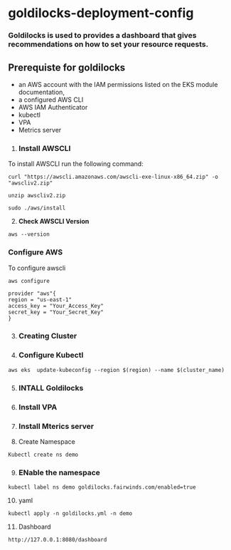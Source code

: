 # goldilocks-deployment-config

### Goldilocks is used to provides a dashboard that gives recommendations on how to set your resource requests.

## Prerequiste for goldilocks

* an AWS account with the IAM permissions listed on the EKS module documentation,
* a configured AWS CLI
* AWS IAM Authenticator
* kubectl
* VPA
* Metrics server

1. ### Install AWSCLI

 To install AWSCLI run the following command:

```
curl "https://awscli.amazonaws.com/awscli-exe-linux-x86_64.zip" -o "awscliv2.zip"

unzip awscliv2.zip

sudo ./aws/install
```

2. **Check AWSCLI Version**

```
aws --version
```

### Configure AWS 

To configure awscli

```
aws configure
```

```
provider "aws"{
region = "us-east-1"
access_key = "Your_Access_Key"
secret_key = "Your_Secret_Key"
}
```

3. ### Creating Cluster

4. ### Configure Kubectl

```
aws eks  update-kubeconfig --region $(region) --name $(cluster_name)
```
5. ### INTALL Goldilocks

6. ### Install VPA

7. ### Install Mterics server

8. Create Namespace

```
Kubectl create ns demo
```

9. ### ENable the namespace

```
kubectl label ns demo goldilocks.fairwinds.com/enabled=true
```

10. yaml

```
kubectl apply -n goldilocks.yml -n demo
```

11. Dashboard

```
http://127.0.0.1:8080/dashboard
```


